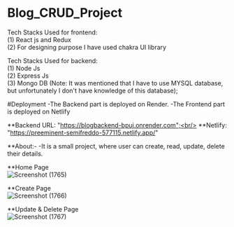 # Blog_CRUD_Project
Tech Stacks Used for frontend:<br/>
(1) React js and Redux<br/>
(2) For designing purpose I have used chakra UI library

Tech Stacks Used for backend:<br/>
(1) Node Js<br/>
(2) Express Js<br/>
(3) Mongo DB (Note: It was mentioned that I have to use MYSQL database, but unfortunately I don't have knowledge of this database);

#Deployment
-The Backend part is deployed on Render.
-The Frontend part is deployed on Netlify

**Backend URL: "https://blogbackend-bpuj.onrender.com";<br/>
**Netlify: "https://preeminent-semifreddo-577115.netlify.app/"

**About:-
-It is a small project, where user can create, read, update, delete their details.

**Home Page<br/>
![Screenshot (1765)](https://user-images.githubusercontent.com/103936619/210561799-27142379-4d8e-43fe-b9b3-3c16143b7bb8.png)

**Create Page<br/>
![Screenshot (1766)](https://user-images.githubusercontent.com/103936619/210562111-9dc37565-fae8-448c-bc01-384b40c38dab.png)

**Update & Delete Page<br/>
![Screenshot (1767)](https://user-images.githubusercontent.com/103936619/210562201-e4b44fbb-6d4b-4649-8549-4a4ee694c46e.png)

